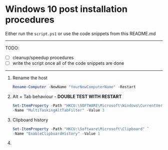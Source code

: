 # Windows 10 post installation procedures

Either run the ```script.ps1``` or use the code snippets from this README.md

***

TODO:
- [ ] cleanup/speedup procedures
- [ ] write the script once all of the code snippets are done

***

1. Rename the host

    ```powershell
    Rename-Computer -NewName "YourNewComputerName" -Restart
    ```

1. Alt + Tab behaviour - **DOUBLE TEST WITH RESTART**

    ```powershell
    Set-ItemProperty -Path "HKCU:\SOFTWARE\Microsoft\Windows\CurrentVersion\Explorer\Advanced" `
    -Name "MultiTaskingAltTabFilter" -Value 3
    ```

1. Clipboard history

    ```powershell
    Set-ItemProperty -Path "HKCU:\Software\Microsoft\Clipboard" `
    -Name "EnableClipboardHistory" -Value 1
    ```

1. 
